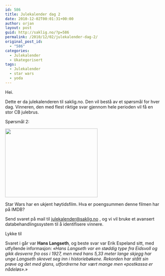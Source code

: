 ```yaml
---
id: 586
title: Julekalender dag 2
date: 2010-12-02T00:01:31+00:00
author: orjan
layout: post
guid: http://saklig.no/?p=586
permalink: /2010/12/02/julekalender-dag-2/
original_post_id:
  - "586"
categories:
  - Julekalender
  - Ukategorisert
tags:
  - Julekalender
  - star wars
  - yoda
---
```

Hei.

Dette er da julekalenderen til saklig.no. Den vil bestå av et spørsmål for hver dag. Vinneren, den med flest riktige svar gjennom hele perioden vil få en stor CB julebrus.

Spørsmål 2:
  
[<img class="aligncenter size-medium wp-image-588" title="Yoda" src="http://46.101.118.241/wp-content/uploads/2010/12/yoda2.jpg?w=300&#038;h=224" alt="" width="300" height="224" srcset="http://46.101.118.241/wp-content/uploads/2010/12/yoda2.jpg 800w, http://46.101.118.241/wp-content/uploads/2010/12/yoda2-300x225.jpg 300w, http://46.101.118.241/wp-content/uploads/2010/12/yoda2-768x575.jpg 768w" sizes="(max-width: 300px) 100vw, 300px" />](http://46.101.118.241/wp-content/uploads/2010/12/yoda2.jpg)

Star Wars har en ukjent høytidsfilm. Hva er poengsummen denne filmen har på IMDB?

Send svaret på mail til julekalender@saklig.no , og vi vil bruke et avansert databehandlingssystem til å identifisere vinnere.

Lykke til

Svaret i går var **Hans Langseth**, og beste svar var Erik Espeland sitt, med utfyllende informasjon: _&laquo;Hans Langseth var en støddig type fra Eidsvoll og gikk desverre fra oss i 1927, men med hans 5,33 meter lange skjegg har unge Langseth skrevet seg inn i historiebøkene. Rekorden har stått sin prøve og det med glans, utfordrerne har vært mange men &laquo;postkassa er nådeløs&raquo;.&raquo;_